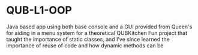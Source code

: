 # QUB-L1-OOP

Java based app using both base console and a GUI provided from Queen's for aiding in a menu system for a theoretical QUBKitchen
Fun project that taught the importance of static classes, and I've since learned the importance of reuse of code and how dynamic methods can be
